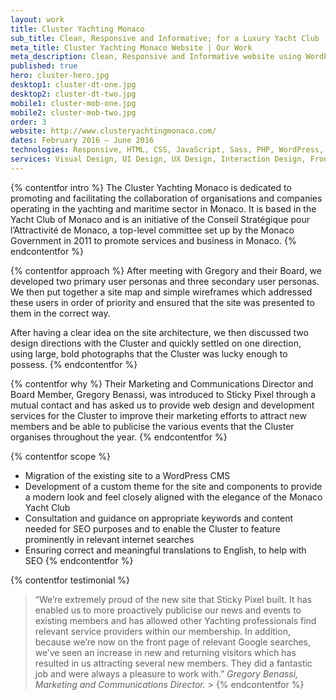 ```yaml
---
layout: work
title: Cluster Yachting Monaco
sub_title: Clean, Responsive and Informative; for a Luxury Yacht Club
meta_title: Cluster Yachting Monaco Website | Our Work
meta_description: Clean, Responsive and Informative website using WordPress for Cluster Yachting Monaco
published: true
hero: cluster-hero.jpg
desktop1: cluster-dt-one.jpg
desktop2: cluster-dt-two.jpg
mobile1: cluster-mob-one.jpg
mobile2: cluster-mob-two.jpg
order: 3
website: http://www.clusteryachtingmonaco.com/
dates: February 2016 – June 2016
technologies: Responsive, HTML, CSS, JavaScript, Sass, PHP, WordPress, jQuery
services: Visual Design, UI Design, UX Design, Interaction Design, Front-End Build, Database Design & Admin, Back-End Development
---
```


{% contentfor intro %}
The Cluster Yachting Monaco is dedicated to promoting and facilitating the collaboration of organisations and companies operating in the yachting and maritime sector in Monaco. It is based in the Yacht Club of Monaco and is an initiative of the Conseil Stratégique pour l’Attractivité de Monaco, a top-level committee set up by the Monaco Government in 2011 to promote services and business in Monaco.
{% endcontentfor %}

{% contentfor approach %}
After meeting with Gregory and their Board, we developed two primary user personas and three secondary user personas. We then put together a site map and simple wireframes which addressed these users in order of priority and ensured that the site was presented to them in the correct way.

After having a clear idea on the site architecture, we then discussed two design directions with the Cluster and quickly settled on one direction, using large, bold photographs that the Cluster was lucky enough to possess.
{% endcontentfor %}

{% contentfor why %}
Their Marketing and Communications Director and Board Member, Gregory Benassi, was introduced to Sticky Pixel through a mutual contact and has asked us to provide web design and development services for the Cluster to improve their marketing efforts to attract new members and be able to publicise the various events that the Cluster organises throughout the year.
{% endcontentfor %}

{% contentfor scope %}

- Migration of the existing site to a WordPress CMS
- Development of a custom theme for the site and components to provide a modern look and feel closely aligned with the elegance of the Monaco Yacht Club
- Consultation and guidance on appropriate keywords and content needed for SEO purposes and to enable the Cluster to feature prominently in relevant internet searches
- Ensuring correct and meaningful translations to English, to help with SEO
  {% endcontentfor %}

{% contentfor testimonial %}

> “We’re extremely proud of the new site that Sticky Pixel built. It has enabled us to more proactively publicise our news and events to existing members and has allowed other Yachting professionals find relevant service providers within our membership. In addition, because we’re now on the front page of relevant Google searches, we’ve seen an increase in new and returning visitors which has resulted in us attracting several new members. They did a fantastic job and were always a pleasure to work with.”
> <cite>Gregory Benassi, Marketing and Communications Director.</cite> > {% endcontentfor %}
